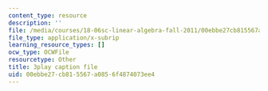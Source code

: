 ```yaml
---
content_type: resource
description: ''
file: /media/courses/18-06sc-linear-algebra-fall-2011/00ebbe27cb815567a0856f4874073ee4_5IGTFgPqlkw.vtt
file_type: application/x-subrip
learning_resource_types: []
ocw_type: OCWFile
resourcetype: Other
title: 3play caption file
uid: 00ebbe27-cb81-5567-a085-6f4874073ee4
---
```

